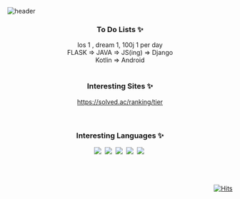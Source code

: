 <!--### Hi there 👋 -->


<!--
**0pen3r/0pen3r** is a ✨ _special_ ✨ repository because its `README.md` (this file) appears on your GitHub profile.

Here are some ideas to get you started:

- 🔭 I’m currently working on ...
- 🌱 I’m currently learning ...
- 👯 I’m looking to collaborate on ...
- 🤔 I’m looking for help with ...
- 💬 Ask me about ...
- 📫 How to reach me: ...
- 😄 Pronouns: ...
- ⚡ Fun fact: ...
-->

<!--make 22.01.16-->

<!--title-->
![header](https://capsule-render.vercel.app/api?type=waving&color=auto&height=270&section=header&text=Start~!&fontSize=60&animation=twinkling)



<!--interest-->
<div align="center">

### To Do Lists ✨ <br> 
   los 1 , dream 1, 100j 1 per day<br>
   FLASK => JAVA => JS(ing) => Django<br>
   Kotlin => Android
   <br><br>
  
  
### Interesting Sites ✨ <br> 
   https://solved.ac/ranking/tier <br><br><br>

### Interesting Languages ✨ <br> 
</div>



<!--language-->
<p align="center">
  <img src="https://img.shields.io/badge/Python-3766AB?style=flat-square&logo=Python&logoColor=white"/></a>&nbsp 
  <img src="https://img.shields.io/badge/Javascript-ffb13b?style=flat-square&logo=javascript&logoColor=white"/></a>&nbsp 
  <img src="https://img.shields.io/badge/Java-007396?style=flat-square&logo=Java&logoColor=white"/></a>&nbsp 
  <img src="https://img.shields.io/badge/SpringBoot-6DB33F?style=flat-square&logo=Spring&logoColor=white"/></a>&nbsp 
  <img src="https://img.shields.io/badge/C-A8B9CC?style=flat-square&logo=C&logoColor=white"/></a>&nbsp 
<br><br><br><br>
</p>



<!--count-->
<div align="right">
  
[![Hits](https://hits.seeyoufarm.com/api/count/incr/badge.svg?url=https%3A%2F%2Fgithub.com%2F0pen3r&count_bg=%233DB7C8&title_bg=%23555555&icon=fossa.svg&icon_color=%23E7E7E7&title=Hits&edge_flat=false)](https://hits.seeyoufarm.com)
<br><br>
</div>

